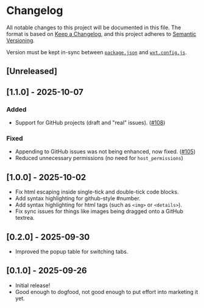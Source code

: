 # Changelog
All notable changes to this project will be documented in this file. The format is based on [Keep a Changelog](https://keepachangelog.com/en/1.0.0/),
and this project adheres to [Semantic Versioning](https://semver.org/spec/v2.0.0.html).

Version must be kept in-sync between [`package.json`](package.json) and [`wxt.config.js`](wxt.config.ts).

## [Unreleased]

## [1.1.0] - 2025-10-07
### Added
- Support for GitHub projects (draft and "real" issues). ([#108](https://github.com/diffplug/gitcasso/pull/108))
### Fixed
- Appending to GitHub issues was not being enhanced, now fixed. ([#105](https://github.com/diffplug/gitcasso/issues/105))
- Reduced unnecessary permissions (no need for `host_permissions`)

## [1.0.0] - 2025-10-02
- Fix html escaping inside single-tick and double-tick code blocks.
- Add syntax highlighting for github-style #number.
- Add syntax highlighting for html tags (such as `<img>` or `<details>`).
- Fix sync issues for things like images being dragged onto a GitHub textrea.

## [0.2.0] - 2025-09-30
- Improved the popup table for switching tabs.

## [0.1.0] - 2025-09-26
- Initial release!
- Good enough to dogfood, not good enough to put effort into marketing it yet.